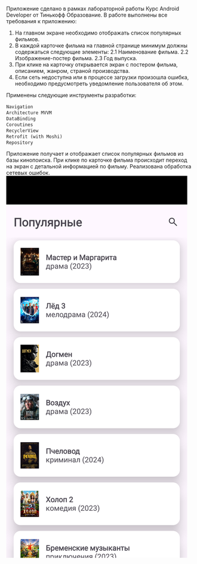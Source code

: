 Приложение сделано в рамках лабораторной работы Курс Android Developer от Тинькофф Образование.
В работе выполнены все требования к приложению:
1. На главном экране необходимо отображать список популярных фильмов.
2. В каждой карточке фильма на главной странице минимум должны содержаться следующие
элементы:
2.1 Наименование фильма.
2.2 Изображение-постер фильма.
2.3 Год выпуска.
3. При клике на карточку открывается экран с постером фильма, описанием, жанром, страной
производства.
4. Если сеть недоступна или в процессе загрузки произошла ошибка, необходимо предусмотреть
уведомление пользователя об этом.

Применены следующие инструменты разработки:

    Navigation
    Architecture MVVM
    DataBinding
    Сoroutines
    RecyclerView
    Retrofit (with Moshi)
    Repository
Приложение получает и отображает список популярных фильмов из базы кинопоиска. При клике по карточке
фильма происходит переход на экран с детальной информацией по фильму. Реализована обработка сетевых ошибок.
![first](https://github.com/eln0rte/screenshots/blob/0eba7e15718c86ca48d3213139b707e87a74f996/Screenshot_1707691160.png)
